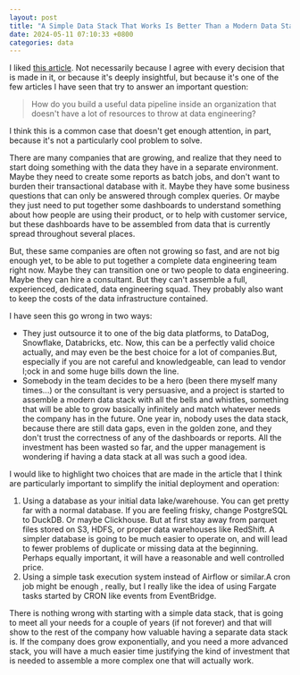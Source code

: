 ```yaml
---
layout: post
title: "A Simple Data Stack That Works Is Better Than a Modern Data Stack That Nobody Uses"
date: 2024-05-11 07:10:33 +0800
categories: data
---
```


I liked [this article](https://medium.com/@jeremysrgt/production-ready-data-stack-in-a-week-5e679d321ea5). Not necessarily because I agree with every decision that is made in it, or because it's deeply insightful, but because it's one of the few articles I have seen that try to answer an important question:

> How do you build a useful data pipeline inside an organization that doesn't have a lot of resources to throw at data engineering?

I think this is a common case that doesn't get enough attention, in part, because it's not a particularly cool problem to solve.

There are many companies that are growing, and realize that they need to start doing something with the data they have in a separate environment. Maybe they need to create some reports as batch jobs, and don't want to burden their transactional database with it. Maybe they have some business questions that can only be answered through complex queries. Or maybe they just need to put together some dashboards to understand something about how people are using their product, or to help with customer service, but these dashboards have to be assembled from data that is currently spread throughout several places.

But, these same companies are often not growing so fast, and are not big enough yet, to be able to put together a complete data engineering team right now. Maybe they can transition one or two people to data engineering. Maybe they can hire a consultant. But they can't assemble a full, experienced, dedicated, data engineering squad. They probably also want to keep the costs of the data infrastructure contained.

I have seen this go wrong in two ways:

- They just outsource it to one of the big data platforms, to DataDog, Snowflake, Databricks, etc. Now, this can be a perfectly valid choice actually, and may even be the best choice for a lot of companies.But, especially if you are not careful and knowledgeable, can lead to vendor l;ock in and some huge bills down the line.
- Somebody in the team decides to be a hero (been there myself many times...) or the consultant is very persuasive, and a project is started to assemble a modern data stack with all the bells and whistles, something that will be able to grow basically infinitely and match whatever needs the company has in the future. One year in, nobody uses the data stack, because there are still data gaps, even in the golden zone, and they don't trust the correctness of any of the dashboards or reports. All the investment has been wasted so far, and the upper management is wondering if having a data stack at all was such a good idea.

I would like to highlight two choices that are made in the article that I think are particularly important to simplify the initial deployment and operation:

1. Using a database as your initial data lake/warehouse. You can get pretty far with a normal database. If you are feeling frisky, change PostgreSQL to DuckDB. Or maybe Clickhouse. But at first stay away from parquet files stored on S3, HDFS, or proper data warehouses like RedShift. A simpler database is going to be much easier to operate on, and will lead to fewer problems of duplicate or missing data at the beginning. Perhaps equally important, it will have a reasonable and well controlled price.
2. Using a simple task execution system instead of Airflow or similar.A cron job might be enough , really, but I really like the idea of using Fargate tasks started by CRON like events from EventBridge.

There is nothing wrong with starting with a simple data stack, that is going to meet all your needs for a couple of years (if not forever) and that will show to the rest of the company how valuable having a separate data stack is. If the company does grow exponentially, and you need a more advanced stack, you will have a much easier time justifying the kind of investment that is needed to assemble a more complex one that will actually work.